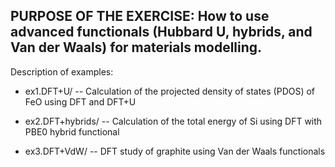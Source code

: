 PURPOSE OF THE EXERCISE:
How to use advanced functionals (Hubbard U, hybrids, and Van der Waals)
for materials modelling.
------------------------------------------------------

Description of examples:

* ex1.DFT+U/ -- Calculation of the projected density of states (PDOS) of FeO using DFT and DFT+U

* ex2.DFT+hybrids/ -- Calculation of the total energy of Si using DFT with PBE0 hybrid functional

* ex3.DFT+VdW/ -- DFT study of graphite using Van der Waals functionals
